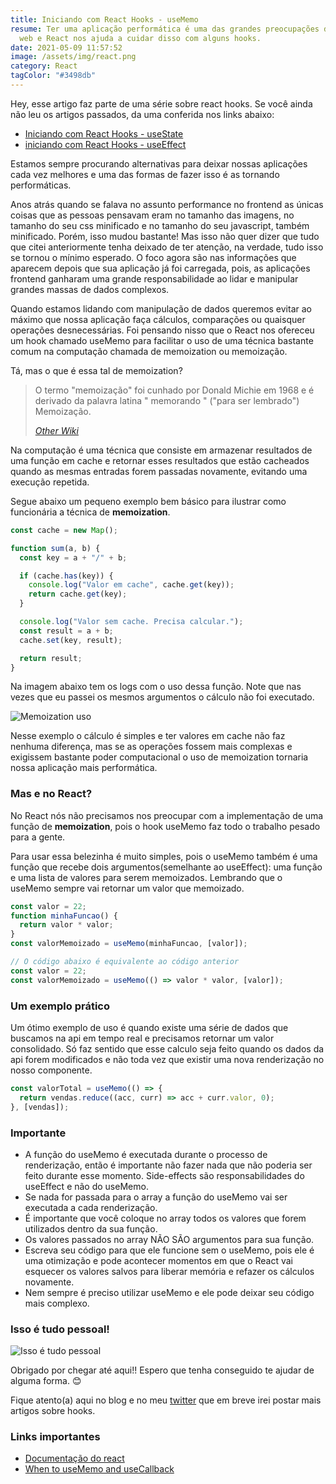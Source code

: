 ```yaml
---
title: Iniciando com React Hooks - useMemo
resume: Ter uma aplicação performática é uma das grandes preocupações do mundo
  web e React nos ajuda a cuidar disso com alguns hooks.
date: 2021-05-09 11:57:52
image: /assets/img/react.png
category: React
tagColor: "#3498db"
---
```


Hey, esse artigo faz parte de uma série sobre react hooks. Se você ainda não leu os artigos passados, da uma conferida nos links abaixo:

- [Iniciando com React Hooks - useState](https://www.cristiano.dev/blog/2021-02-04-iniciando-com-react-hooks-usestate)
- [iniciando com React Hooks - useEffect](https://www.cristiano.dev/blog/2021-04-14-iniciando-com-react-hooks-usememo)

Estamos sempre procurando alternativas para deixar nossas aplicações cada vez melhores e uma das formas de fazer isso é as tornando performáticas.

Anos atrás quando se falava no assunto performance no frontend as únicas coisas que as pessoas pensavam eram no tamanho das imagens, no tamanho do seu css minificado e no tamanho do seu javascript, também minificado. Porém, isso mudou bastante! Mas isso não quer dizer que tudo que citei anteriormente tenha deixado de ter atenção, na verdade, tudo isso se tornou o mínimo esperado. O foco agora são nas informações que aparecem depois que sua aplicação já foi carregada, pois, as aplicações frontend ganharam uma grande responsabilidade ao lidar e manipular grandes massas de dados complexos.

Quando estamos lidando com manipulação de dados queremos evitar ao máximo que nossa aplicação faça cálculos, comparações ou quaisquer operações desnecessárias. Foi pensando nisso que o React nos ofereceu um hook chamado useMemo para facilitar o uso de uma técnica bastante comum na computação chamada de memoization ou memoização.

Tá, mas o que é essa tal de memoization?

> O termo "memoização" foi cunhado por Donald Michie em 1968 e é derivado da palavra latina " memorando " ("para ser lembrado") Memoização.
>
> _[Other Wiki](https://pt.other.wiki/wiki/Memoization)_

Na computação é uma técnica que consiste em armazenar resultados de uma função em cache e retornar esses resultados que estão cacheados quando as mesmas entradas forem passadas novamente, evitando uma execução repetida.

Segue abaixo um pequeno exemplo bem básico para ilustrar como funcionária a técnica de **memoization**.

```javascript
const cache = new Map();

function sum(a, b) {
  const key = a + "/" + b;

  if (cache.has(key)) {
    console.log("Valor em cache", cache.get(key));
    return cache.get(key);
  }

  console.log("Valor sem cache. Precisa calcular.");
  const result = a + b;
  cache.set(key, result);

  return result;
}
```

Na imagem abaixo tem os logs com o uso dessa função. Note que nas vezes que eu passei os mesmos argumentos o cálculo não foi executado.

![Memoization uso ](/assets/img/cached.png)

Nesse exemplo o cálculo é simples e ter valores em cache não faz nenhuma diferença, mas se as operações fossem mais complexas e exigissem bastante poder computacional o uso de memoization tornaria nossa aplicação mais performática.

### Mas e no React?

No React nós não precisamos nos preocupar com a implementação de uma função de **memoization**, pois o hook useMemo faz todo o trabalho pesado para a gente.

Para usar essa belezinha é muito simples, pois o useMemo também é uma função que recebe dois argumentos(semelhante ao useEffect): uma função e uma lista de valores para serem memoizados. Lembrando que o useMemo sempre vai retornar um valor que memoizado.

```javascript
const valor = 22;
function minhaFuncao() {
  return valor * valor;
}
const valorMemoizado = useMemo(minhaFuncao, [valor]);

// O código abaixo é equivalente ao código anterior
const valor = 22;
const valorMemoizado = useMemo(() => valor * valor, [valor]);
```

### Um exemplo prático

Um ótimo exemplo de uso é quando existe uma série de dados que buscamos na api em tempo real e precisamos retornar um valor consolidado. Só faz sentido que esse calculo seja feito quando os dados da api forem modificados e não toda vez que existir uma nova renderização no nosso componente.

```javascript
const valorTotal = useMemo(() => {
  return vendas.reduce((acc, curr) => acc + curr.valor, 0);
}, [vendas]);
```

### Importante

- A função do useMemo é executada durante o processo de renderização, então é importante não fazer nada que não poderia ser feito durante esse momento. Side-effects são responsabilidades do useEffect e não do useMemo.
- Se nada for passada para o array a função do useMemo vai ser executada a cada renderização.
- É importante que você coloque no array todos os valores que forem utilizados dentro da sua função.
- Os valores passados no array NÃO SÃO argumentos para sua função.
- Escreva seu código para que ele funcione sem o useMemo, pois ele é uma otimização e pode acontecer momentos em que o React vai esquecer os valores salvos para liberar memória e refazer os cálculos novamente.
- Nem sempre é preciso utilizar useMemo e ele pode deixar seu código mais complexo.

### Isso é tudo pessoal!

![Isso é tudo pessoal](https://i.pinimg.com/originals/2a/82/1e/2a821ee45ca3cbc384c0b70f730248ae.gif)

Obrigado por chegar até aqui!! Espero que tenha conseguido te ajudar de alguma forma. 😊

Fique atento(a) aqui no blog e no meu [twitter](https://twitter.com/Gonkristiano) que em breve irei postar mais artigos sobre hooks.

### Links importantes

- [Documentação do react](https://pt-br.reactjs.org/docs/getting-started.html)
- [When to useMemo and useCallback](https://kentcdodds.com/blog/usememo-and-usecallback)

